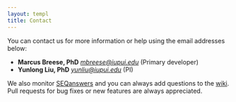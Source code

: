 ```yaml
---
layout: templ
title: Contact
---
```


You can contact us for more information or help using the email addresses below:

* **Marcus Breese, PhD** *mbreese@iupui.edu* (Primary developer)
* **Yunlong Liu, PhD** *yunliu@iupui.edu* (PI)

We also monitor [SEQanswers](http://seqanswers.com/) and you can always add questions to the [wiki](http://github.com/ngsutils/ngsutils/wiki).
Pull requests for bug fixes or new features are always appreciated.